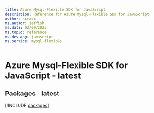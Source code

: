 ```yaml
---
title: Azure Mysql-Flexible SDK for JavaScript
description: Reference for Azure Mysql-Flexible SDK for JavaScript
author: xirzec
ms.author: jeffish
ms.data: 02/09/2023
ms.topic: reference
ms.devlang: javascript
ms.service: mysql-flexible
---
```

# Azure Mysql-Flexible SDK for JavaScript - latest
## Packages - latest
[!INCLUDE [packages](mysql-flexible-index.md)]